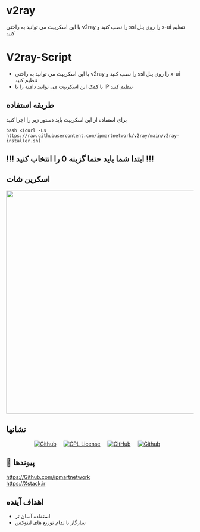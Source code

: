 # v2ray
با این اسکریپت می توانید به راحتی v2ray را نصب کنید و ssl را روی پنل x-ui تنظیم کنید



# V2ray-Script

+ با این اسکریپت می توانید به راحتی v2ray را نصب کنید و ssl را روی پنل x-ui تنظیم کنید
+ با کمک این اسکریپت می توانید دامنه را با IP تنظیم کنید


## طریقه استفاده

برای استفاده از این اسکریپت باید دستور زیر را اجرا کنید

<div dir="ltr">

```shell
bash <(curl -Ls https://raw.githubusercontent.com/ipmartnetwork/v2ray/main/v2ray-installer.sh)
```
</div>

## !!! ابتدا شما باید حتما گزینه 0 را انتخاب کنید !!!

##

## اسکرین شات 

<div align="center">
<img src="assets/README/v2ray-installer.png" width="600px" >
</div>

## نشانها

<div align="center">

[![Github](https://img.shields.io/badge/V2ray-Script-black.svg)](https://github.com/ipmartnetwork/xstack-v2ray-installer) &nbsp;&nbsp;&nbsp;
[![GPL License](https://img.shields.io/badge/License-GPL-green.svg)](https://choosealicense.com/licenses/GPL/) &nbsp;&nbsp;&nbsp;
[![GitHub](https://img.shields.io/badge/Github-Xstack-red.svg)](https://Github.com/Xstack) &nbsp;&nbsp;&nbsp;
[![Github](https://img.shields.io/badge/Github-ipmartnetwork-blue.svg)](https://Github.com/ipmartnetwork) &nbsp;&nbsp;&nbsp;

</div>

## 🔗 پیوندها

https://Github.com/ipmartnetwork
<br>
https://Xstack.ir

## اهداف آینده

- استفاده آسان تر
- سازگار با تمام توزیع های لینوکس




